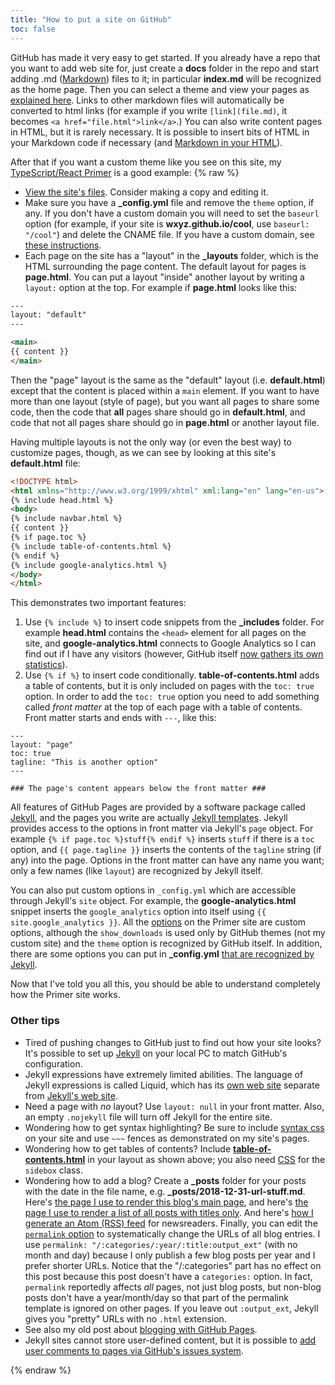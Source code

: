 ```yaml
---
title: "How to put a site on GitHub"
toc: false
---
```


GitHub has made it very easy to get started. If you already have a repo that you want to add web site for, just create a **docs** folder in the repo and start adding .md ([Markdown](https://help.github.com/articles/about-writing-and-formatting-on-github/)) files to it; in particular **index.md** will be recognized as the home page. Then you can select a theme and view your pages as [explained here](https://guides.github.com/features/pages/). Links to other markdown files will automatically be converted to html links (for example if you write `[link](file.md)`, it becomes `<a href="file.html">link</a>`.) You can also write content pages in HTML, but it is rarely necessary. It is possible to insert bits of HTML in your Markdown code if necessary (and [Markdown in your HTML](https://stackoverflow.com/a/50974387/22820)).

After that if you want a custom theme like you see on this site, my [TypeScript/React Primer](http://typescript-react-primer.loyc.net/) is a good example:
{% raw %}

- [View the site's files](https://github.com/qwertie/learn-react/tree/master/docs). Consider making a copy and editing it.
- Make sure you have a **_config.yml** file and remove the `theme` option, if any. If you don't have a custom domain you will need to set the `baseurl` option (for example, if your site is **wxyz.github.io/cool**, use `baseurl: "/cool"`) and delete the CNAME file. If you have a custom domain, see [these instructions](https://help.github.com/articles/using-a-custom-domain-with-github-pages/).
- Each page on the site has a "layout" in the **_layouts** folder, which is the HTML surrounding the page content. The default layout for pages is **page.html**. You can put a layout "inside" another layout by writing a `layout:` option at the top. For example if **page.html** looks like this:

~~~html
---
layout: "default"
---

<main>
{{ content }}
</main>
~~~

Then the "page" layout is the same as the "default" layout (i.e. **default.html**) except that the content is placed within a `main` element. If you want to have more than one layout (style of page), but you want all pages to share some code, then the code that **all** pages share should go in **default.html**, and code that not all pages share should go in **page.html** or another layout file.

Having multiple layouts is not the only way (or even the best way) to customize pages, though, as we can see by looking at this site's **default.html** file:

~~~html
<!DOCTYPE html>
<html xmlns="http://www.w3.org/1999/xhtml" xml:lang="en" lang="en-us">
{% include head.html %}
<body>
{% include navbar.html %}
{{ content }}
{% if page.toc %}
{% include table-of-contents.html %}
{% endif %}
{% include google-analytics.html %}
</body>
</html>
~~~

This demonstrates two important features:

1. Use `{% include %}` to insert code snippets from the **_includes** folder. For example **head.html** contains the `<head>` element for all pages on the site, and **google-analytics.html** connects to Google Analytics so I can find out if I have any visitors (however, GitHub itself [now gathers its own statistics](https://blog.github.com/2014-01-07-introducing-github-traffic-analytics/)).
2. Use `{% if %}` to insert code conditionally. **table-of-contents.html** adds a table of contents, but it is only included on pages with the `toc: true` option. In order to add the `toc: true` option you need to add something called _front matter_ at the top of each page with a table of contents. Front matter starts and ends with `---`, like this:

~~~
---
layout: "page"
toc: true
tagline: "This is another option"
---

### The page's content appears below the front matter ###
~~~

All features of GitHub Pages are provided by a software package called [Jekyll](https://jekyllrb.com/), and the pages you write are actually [Jekyll templates](https://jekyllrb.com/docs/templates/). Jekyll provides access to the options in front matter via Jekyll's `page` object. For example `{% if page.toc %}stuff{% endif %}` inserts `stuff` if there is a `toc` option, and `{{ page.tagline }}` inserts the contents of the `tagline` string (if any) into the page. Options in the front matter can have any name you want; only a few names (like `layout`) are recognized by Jekyll itself.

You can also put custom options in `_config.yml` which are accessible through Jekyll's `site` object. For example, the **google-analytics.html** snippet inserts the `google_analytics` option into itself using `{{ site.google_analytics }}`.
All the [options](https://github.com/qwertie/learn-react/blob/master/docs/_config.yml) on the Primer site are custom options, although the `show_downloads` is used only by GitHub themes (not my custom site) and the `theme` option is recognized by GitHub itself. In addition, there are some options you can put in **_config.yml** [that are recognized by Jekyll](https://jekyllrb.com/docs/configuration/).

Now that I've told you all this, you should be able to understand completely how the Primer site works.

### Other tips ###

- Tired of pushing changes to GitHub just to find out how your site looks? It's possible to set up [Jekyll](https://help.github.com/articles/setting-up-your-github-pages-site-locally-with-jekyll/) on your local PC to match GitHub's configuration.
- Jekyll expressions have extremely limited abilities. The language of Jekyll expressions is called Liquid, which has its [own web site](https://shopify.github.io/liquid/) separate from [Jekyll's web site](https://jekyllrb.com).
- Need a page with _no_ layout? Use `layout: null` in your front matter. Also, an empty `.nojekyll` file will turn off Jekyll for the entire site.
- Wondering how to get syntax highlighting? Be sure to include [syntax css](https://github.com/qwertie/learn-react/blob/master/docs/css/syntax.css) on your site and use `~~~` fences as demonstrated on my site's pages.
- Wondering how to get tables of contents? Include [**table-of-contents.html**](https://github.com/qwertie/learn-react/blob/master/docs/_includes/table-of-contents.html) in your layout as shown above; you also need [CSS]((https://github.com/qwertie/learn-react/blob/master/docs/css/styles.css)) for the `sidebox` class.
- Wondering how to add a blog? Create a **_posts** folder for your posts with the date in the file name, e.g. **_posts/2018-12-31-url-stuff.md**. Here's [the page I use to render this blog's main page](https://github.com/qwertie/loyc.net/blob/gh-pages/blog/index.html), and here's [the page I use to render a list of all posts with titles only](https://github.com/qwertie/loyc.net/blob/gh-pages/blog-list.html). And here's [how I generate an Atom (RSS) feed](https://github.com/qwertie/loyc.net/blob/gh-pages/atom.xml) for newsreaders. Finally, you can edit the [`permalink` option](https://jekyllrb.com/docs/permalinks/) to systematically change the URLs of all blog entries. I use `permalink: "/:categories/:year/:title:output_ext"` (with no month and day) because I only publish a few blog posts per year and I prefer shorter URLs. Notice that the "/:categories" part has no effect on this post because this post doesn't have a `categories:` option. In fact, `permalink` reportedly affects *all* pages, not just blog posts, but non-blog posts don't have a year/month/day so that part of the permalink template is ignored on other pages. If you leave out `:output_ext`, Jekyll gives you "pretty" URLs with no `.html` extension.
- See also my old post about [blogging with GitHub Pages](http://loyc.net/2014/blogging-on-github.html).
- Jekyll sites cannot store user-defined content, but it is possible to [add user comments to pages via GitHub's issues system](http://ivanzuzak.info/2011/02/18/github-hosted-comments-for-github-hosted-blogs.html).

{% endraw %}

